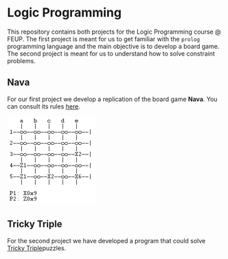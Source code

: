 # Logic Programming

This repository contains both projects for the Logic Programming course @ FEUP. The first project is meant for us to get familiar with the ```prolog``` programming language and the main objective is to develop a board game. The second project is meant for us to understand how to solve constraint problems.

## Nava

For our first project we develop a replication of the board game __Nava__. You can consult its rules [here](https://drive.google.com/file/d/1qfZp_uDWRPxPU5U2lN-EGNDfEHkjha1u/view).

![NavaBoard](proj1/docs/img/intermediateState.png)

## Tricky Triple

For the second project we have developed a program that could solve [Tricky Triple](https://erich-friedman.github.io/puzzle/shape/)puzzles.